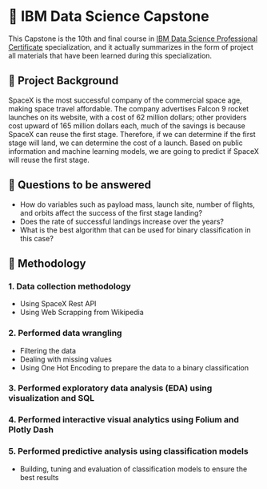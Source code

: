 # :rocket: IBM Data Science Capstone 
This Capstone is the 10th and final course in [IBM Data Science Professional Certificate](https://www.coursera.org/professional-certificates/ibm-data-science) specialization, and it actually summarizes in the form of project all materials that have been learned during this specialization.

## :page_facing_up: Project Background
SpaceX is the most successful company of the commercial space 
age, making space travel affordable. The company advertises Falcon 
9 rocket launches on its website, with a cost of 62 million dollars; 
other providers cost upward of 165 million dollars each, much of the 
savings is because SpaceX can reuse the first stage. Therefore, if we 
can determine if the first stage will land, we can determine the cost 
of a launch. Based on public information and machine learning 
models, we are going to predict if SpaceX will reuse the first stage.
## :page_facing_up: Questions to be answered 
- How do variables such as payload mass, launch site, number of 
flights, and orbits affect the success of the first stage landing? 
- Does the rate of successful landings increase over the years? 
- What is the best algorithm that can be used for binary classification 
in this case?
## :page_facing_up: Methodology
  ### 1. Data collection methodology
  - Using SpaceX Rest API
  - Using Web Scrapping from Wikipedia
  ### 2. Performed data wrangling
  - Filtering the data
  - Dealing with missing values
  - Using One Hot Encoding to prepare the data to a binary classification
  ### 3. Performed exploratory data analysis (EDA) using visualization and SQL
  ### 4. Performed interactive visual analytics using Folium and Plotly Dash
  ### 5. Performed predictive analysis using classification models
  - Building, tuning and evaluation of classification models to ensure the best
  results
